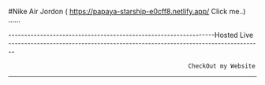 #Nike Air Jordon (    https://papaya-starship-e0cff8.netlify.app/  Click me..) ......

-----------------------------------------------------------------Hosted Live --------------------------------------------------------------------------------

                                                       CheckOut my Website
                                                       
                                         
          
-------------------------------------------------------------------------------------------------------------------------------------------------------------
